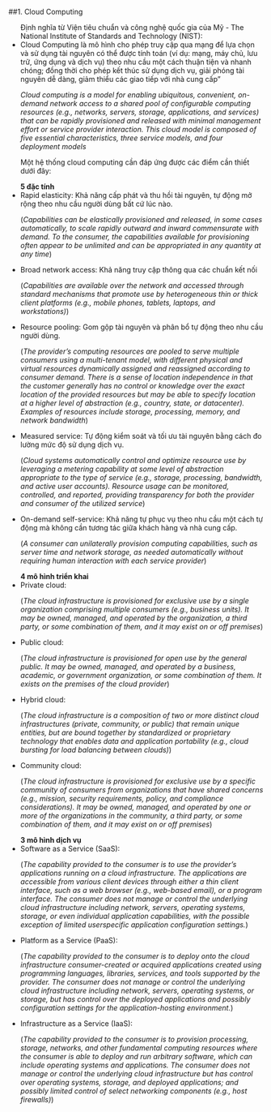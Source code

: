 ﻿##1. Cloud Computing
<ul> Định nghĩa từ Viện tiêu chuẩn và công nghệ quốc gia của Mỹ - The National Institute of Standards and Technology (NIST): 
<li> Cloud Computing là mô hình cho phép truy cập qua mạng để lựa chọn và sử dụng tài nguyên có thể được tính toán 
(ví dụ: mạng, máy chủ, lưu trữ, ứng dụng và dịch vụ) theo nhu cầu một cách thuận tiện và nhanh chóng; 
đồng thời cho phép kết thúc sử dụng dịch vụ, giải phóng tài nguyên dễ dàng, giảm thiểu các giao tiếp với nhà cung cấp” </li>
<p> <i>Cloud computing is a model for enabling ubiquitous, convenient, on-demand network access to a shared
pool of configurable computing resources (e.g., networks, servers, storage, applications, and services) that
can be rapidly provisioned and released with minimal management effort or service provider interaction.
This cloud model is composed of five essential characteristics, three service models, and four deployment
models </i></p>
</ul>

<ul> Một hệ thống cloud computing cần đáp ứng được các điểm cần thiết dưới đây: </ul>
<ul> <b>5 đặc tính</b>
<li> Rapid elasticity: Khả năng cấp phát và thu hồi tài nguyên, tự động mở rộng theo nhu cầu người dùng bất cứ lúc nào.
 <p>(<i>Capabilities can be elastically provisioned and released, in some cases
automatically, to scale rapidly outward and inward commensurate with demand. To the
consumer, the capabilities available for provisioning often appear to be unlimited and can
be appropriated in any quantity at any time</i>)</p></li>

<li> Broad network access: Khả năng truy cập thông qua các chuẩn kết nối 

<p>(<i>Capabilities are available over the network and accessed through standard
mechanisms that promote use by heterogeneous thin or thick client platforms (e.g.,
mobile phones, tablets, laptops, and workstations)</i>)</p></li>

<li> Resource pooling: Gom gộp tài nguyên và phân bổ tự động theo nhu cầu người dùng. 

<p>(<i>The provider’s computing resources are pooled to serve multiple consumers
using a multi-tenant model, with different physical and virtual resources dynamically
assigned and reassigned according to consumer demand. There is a sense of location
independence in that the customer generally has no control or knowledge over the exact
location of the provided resources but may be able to specify location at a higher level of
abstraction (e.g., country, state, or datacenter). Examples of resources include storage,
processing, memory, and network bandwidth</i>)</p></li>

<li> Measured service: Tự động kiểm soát và tối ưu tài nguyên bằng cách đo lường mức độ sử dụng dịch vụ.

<p>(<i>Cloud systems automatically control and optimize resource use by leveraging
a metering capability at some level of abstraction appropriate to the type of service (e.g.,
storage, processing, bandwidth, and active user accounts). Resource usage can be
monitored, controlled, and reported, providing transparency for both the provider and
consumer of the utilized service</i>)</p></li>

<li> On-demand self-service: Khả năng tự phục vụ theo nhu cầu một cách tự động mà không cần tương tác giữa khách hàng và nhà cung cấp.

<p>(<i>A consumer can unilaterally provision computing capabilities, such as
server time and network storage, as needed automatically without requiring human
interaction with each service provider</i>)</p></li>

</ul>
<ul> <b>4 mô hình triển khai</b>
<li> Private cloud: 

<p>(<i>The cloud infrastructure is provisioned for exclusive use by a single organization
comprising multiple consumers (e.g., business units). It may be owned, managed, and
operated by the organization, a third party, or some combination of them, and it may exist
on or off premises</i>)</p></li>

<li> Public cloud: 

<p>(<i>The cloud infrastructure is provisioned for open use by the general public. It may be
owned, managed, and operated by a business, academic, or government organization, or
some combination of them. It exists on the premises of the cloud provider</i>)</p></li>

<li> Hybrid cloud: 

<p>(<i>The cloud infrastructure is a composition of two or more distinct cloud
infrastructures (private, community, or public) that remain unique entities, but are bound
together by standardized or proprietary technology that enables data and application
portability (e.g., cloud bursting for load balancing between clouds)</i>)</p></li>

<li> Community cloud: 

<p>(<i>The cloud infrastructure is provisioned for exclusive use by a specific
community of consumers from organizations that have shared concerns (e.g., mission,
security requirements, policy, and compliance considerations). It may be owned,
managed, and operated by one or more of the organizations in the community, a third
party, or some combination of them, and it may exist on or off premises</i>)</p></li>
</ul>

<ul> <b>3 mô hình dịch vụ</b>
<li> Software as a Service (SaaS): 

<p>(<i>The capability provided to the consumer is to use the provider’s
applications running on a cloud infrastructure. The applications are accessible from
various client devices through either a thin client interface, such as a web browser (e.g.,
web-based email), or a program interface. The consumer does not manage or control the
underlying cloud infrastructure including network, servers, operating systems, storage, or
even individual application capabilities, with the possible exception of limited userspecific application configuration settings.</i>)</p></li>

<li> Platform as a Service (PaaS): 

<p>(<i>The capability provided to the consumer is to deploy onto the cloud
infrastructure consumer-created or acquired applications created using programming
languages, libraries, services, and tools supported by the provider. The consumer does
not manage or control the underlying cloud infrastructure including network, servers,
operating systems, or storage, but has control over the deployed applications and possibly
configuration settings for the application-hosting environment.</i>)</p></li>

<li> Infrastructure as a Service (IaaS): 

<p>(<i>The capability provided to the consumer is to provision
processing, storage, networks, and other fundamental computing resources where the
consumer is able to deploy and run arbitrary software, which can include operating
systems and applications. The consumer does not manage or control the underlying cloud
infrastructure but has control over operating systems, storage, and deployed applications;
and possibly limited control of select networking components (e.g., host firewalls)</i>)</p></li>
</ul>

<ul> </ul>
<ul> </ul>
<ul> </ul>
<ul> </ul>
<ul> </ul>